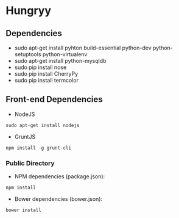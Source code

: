 Hungryy
=======

## Dependencies

* sudo apt-get install pyhton build-essential python-dev python-setuptools python-virtualenv
* sudo apt-get install python-mysqldb
* sudo pip install nose
* sudo pip install CherryPy
* sudo pip install termcolor


## Front-end Dependencies

- NodeJS
```
sudo apt-get install nodejs
```
- GruntJS
```
npm install -g grunt-cli
```

### Public Directory
- NPM dependencies (package.json):
```
npm install
```

- Bower dependencies (bower.json):
```
bower install
```
